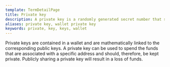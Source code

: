 ```yaml
---
template: TermDetailPage
title: Private key
description: A private key is a randomly generated secret number that should only be known to the owner of the associated address.
aliases: private key, wallet private key
keywords: private, key, keys, wallet
---
```


Private keys are contained in a wallet and are mathematically linked to the corresponding public keys. A private key can be used to spend the funds that are associated with a specific address and should, therefore, be kept private. Publicly sharing a private key will result in a loss of funds.
